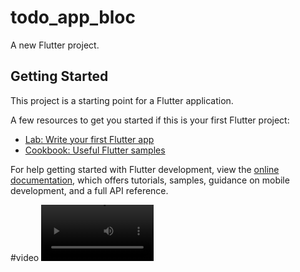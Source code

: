 # todo_app_bloc

A new Flutter project.

## Getting Started

This project is a starting point for a Flutter application.

A few resources to get you started if this is your first Flutter project:

- [Lab: Write your first Flutter app](https://docs.flutter.dev/get-started/codelab)
- [Cookbook: Useful Flutter samples](https://docs.flutter.dev/cookbook)

For help getting started with Flutter development, view the
[online documentation](https://docs.flutter.dev/), which offers tutorials,
samples, guidance on mobile development, and a full API reference.

#video
<video src='https://github.com/hammadfatma/todo_app_bloc/assets/97297539/facdde11-3195-4541-b82e-fcb85081c536' width=180/>

